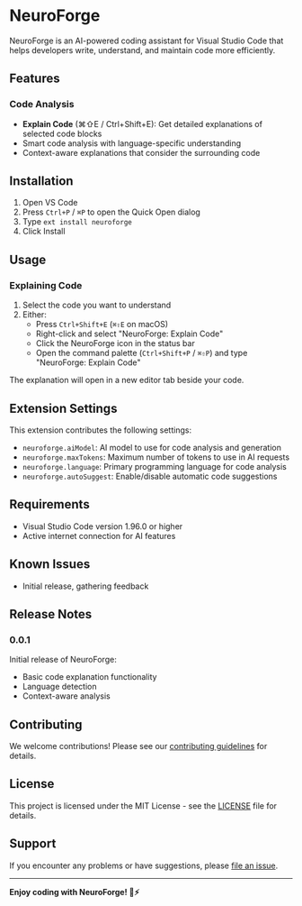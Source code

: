 # NeuroForge

NeuroForge is an AI-powered coding assistant for Visual Studio Code that helps developers write, understand, and maintain code more efficiently.

## Features

### Code Analysis
- **Explain Code** (⌘⇧E / Ctrl+Shift+E): Get detailed explanations of selected code blocks
- Smart code analysis with language-specific understanding
- Context-aware explanations that consider the surrounding code

## Installation

1. Open VS Code
2. Press `Ctrl+P` / `⌘P` to open the Quick Open dialog
3. Type `ext install neuroforge`
4. Click Install

## Usage

### Explaining Code
1. Select the code you want to understand
2. Either:
   - Press `Ctrl+Shift+E` (`⌘⇧E` on macOS)
   - Right-click and select "NeuroForge: Explain Code"
   - Click the NeuroForge icon in the status bar
   - Open the command palette (`Ctrl+Shift+P` / `⌘⇧P`) and type "NeuroForge: Explain Code"

The explanation will open in a new editor tab beside your code.

## Extension Settings

This extension contributes the following settings:

* `neuroforge.aiModel`: AI model to use for code analysis and generation
* `neuroforge.maxTokens`: Maximum number of tokens to use in AI requests
* `neuroforge.language`: Primary programming language for code analysis
* `neuroforge.autoSuggest`: Enable/disable automatic code suggestions

## Requirements

- Visual Studio Code version 1.96.0 or higher
- Active internet connection for AI features

## Known Issues

- Initial release, gathering feedback

## Release Notes

### 0.0.1

Initial release of NeuroForge:
- Basic code explanation functionality
- Language detection
- Context-aware analysis

## Contributing

We welcome contributions! Please see our [contributing guidelines](CONTRIBUTING.md) for details.

## License

This project is licensed under the MIT License - see the [LICENSE](LICENSE) file for details.

## Support

If you encounter any problems or have suggestions, please [file an issue](https://github.com/yourusername/neuroforge/issues).

---

**Enjoy coding with NeuroForge! 🧠⚡**
